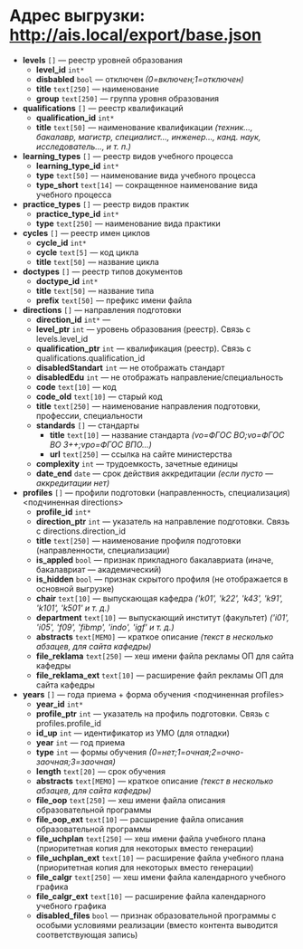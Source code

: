 # Адрес выгрузки: http://ais.local/export/base.json


- __levels__ `[]` — реестр уровней образования
  - __level_id__ `int*`
  - __disbabled__ `bool` — отключен _(0=включен;1=отключен)_
  - __title__ `text[250]` — наименование
  - __group__ `text[250]` — группа уровня образования
- __qualifications__ `[]` — реестр квалификаций
  - __qualification_id__ `int*`
  - __title__ `text[50]` — наименование квалификации _(техник..., бакалавр, магистр, специалист..., инженер..., канд. наук, исследователь..., и т. п.)_
- __learning_types__ `[]` — реестр видов учебного процесса
  - __learning_type_id__ `int*`
  - __type__ `text[50]` — наименование вида учебного процесса
  - __type_short__ `text[14]` — сокращенное наименование вида учебного процесса
- __practice_types__ `[]` — реестр видов практик
  - __practice_type_id__ `int*`
  - __type__ `text[250]` — наименование вида практики
- __cycles__ `[]` — реестр имен циклов
  - __cycle_id__ `int*`
  - __cycle__ `text[5]` — код цикла
  - __title__ `text[50]` — название цикла
- __doctypes__ `[]` — реестр типов документов
  - __doctype_id__ `int*`
  - __title__ `text[50]` — название типа
  - __prefix__ `text[50]` — префикс имени файла
- __directions__ `[]` — направления подготовки
  - __direction_id__ `int*` — 
  - __level_ptr__ `int` — уровень образования (реестр). Связь с levels.level_id
  - __qualification_ptr__ `int` — квалификация (реестр). Связь с qualifications.qualification_id
  - __disabledStandart__ `int` — не отображать стандарт
  - __disabledEdu__ `int` — не отображать направление/специальность
  - __code__ `text[10]` — код
  - __code_old__ `text[10]` — старый код
  - __title__ `text[250]` — наименование направления подготовки, профессии, специальности
  - __standards__ `[]` — стандарты
    - __title__ `text[10]` — название стандарта _(vo=ФГОС ВО;vo=ФГОС ВО 3++;vpo=ФГОС ВПО...)_
    - __url__ `text[250]` — ссылка на сайте министерства
  - __complexity__ `int` — трудоемкость, зачетные единицы
  - __date_end__ `date` — срок действия аккредитации _(если пусто — аккредитации нет)_
- __profiles__ `[]` — профили подготовки (направленность, специализация) <подчиненная directions>
  - __profile_id__ `int*`
  - __direction_ptr__ `int` — указатель на направление подготовки. Связь с directions.direction_id
  - __title__ `text[250]` — наименование профиля подготовки (направленности, специализации)
  - __is_appled__ `bool` — признак прикладного бакалавриата (иначе, бакалавриат — академический)
  - __is_hidden__ `bool` — признак скрытого профиля (не отображается в основной выгрузке)
  - __chair__ `text[10]` — выпускающая кафедра _('k01', 'k22', 'k43', 'k91', 'k101', 'k501' и т. д.)_
  - __department__ `text[10]` — выпускающий институт (факультет) _('i01', 'i05', 'f09', 'fibmp', 'indo', 'igf' и т. д.)_
  - __abstracts__ `text[MEMO]` — краткое описание _(текст в несколько абзацев, для сайта кафедры)_
  - __file_reklama__ `text[250]` — хеш имени файла рекламы ОП для сайта кафедры
  - __file_reklama_ext__ `text[10]` — расширение файл рекламы ОП для сайта кафедры
- __years__ `[]` — года приема + форма обучения <подчиненная profiles>
  - __year_id__ `int*`
  - __profile_ptr__ `int` — указатель на профиль подготовки. Связь с profiles.profile_id
  - __id_up__ `int` — идентификатор из УМО (для отладки)
  - __year__ `int` — год приема
  - __type__ `int` — формы обучения _(0=нет;1=очная;2=очно-заочная;3=заочная)_
  - __length__ `text[20]` — срок обучения
  - __abstracts__ `text[MEMO]` — краткое описание _(текст в несколько абзацев, для сайта кафедры)_
  - __file_oop__ `text[250]` — хеш имени файла описания образовательной программы
  - __file_oop_ext__ `text[10]` — расширение файла описания образовательной программы
  - __file_uchplan__ `text[250]` — хеш имени файла учебного плана (приоритетная копия для некоторых вместо генерации)
  - __file_uchplan_ext__ `text[10]` — расширение файла учебного плана (приоритетная копия для некоторых вместо генерации)
  - __file_calgr__ `text[250]` — хеш имени файла календарного учебного графика
  - __file_calgr_ext__ `text[10]` — расширение файла календарного учебного графика
  - __disabled_files__ `bool` — признак образовательной программы с особыми условиями реализации (вместо контента выводится соответствующая запись)

